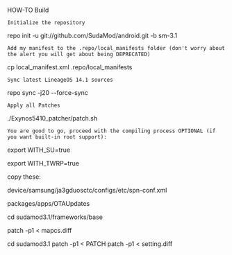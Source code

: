 HOW-TO Build

    Initialize the repository

repo init -u git://github.com/SudaMod/android.git -b sm-3.1

    Add my manifest to the .repo/local_manifests folder (don't worry about the alert you will get about being DEPRECATED)  

cp local_manifest.xml .repo/local_manifests

    Sync latest LineageOS 14.1 sources  

repo sync -j20 --force-sync

    Apply all Patches

./Exynos5410_patcher/patch.sh

    You are good to go, proceed with the compiling process OPTIONAL (if you want built-in root support):

export WITH_SU=true

export WITH_TWRP=true

copy these:

device/samsung/ja3gduosctc/configs/etc/spn-conf.xml

packages/apps/OTAUpdates

cd sudamod3.1/frameworks/base

patch -p1 < mapcs.diff

cd sudamod3.1
patch -p1 < PATCH
patch -p1 < setting.diff

